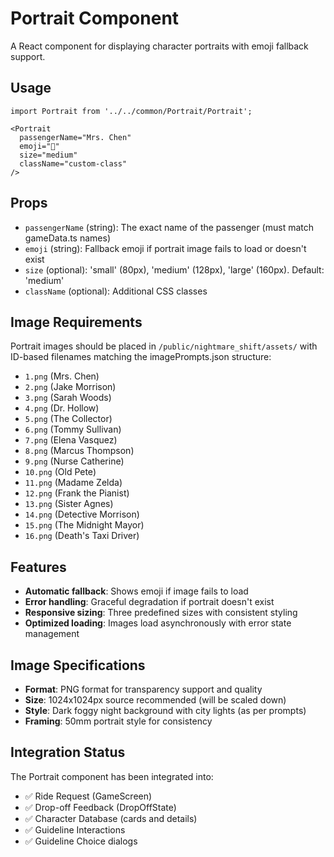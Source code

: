 # Portrait Component

A React component for displaying character portraits with emoji fallback support.

## Usage

```tsx
import Portrait from '../../common/Portrait/Portrait';

<Portrait 
  passengerName="Mrs. Chen"
  emoji="👵"
  size="medium"
  className="custom-class"
/>
```

## Props

- `passengerName` (string): The exact name of the passenger (must match gameData.ts names)
- `emoji` (string): Fallback emoji if portrait image fails to load or doesn't exist
- `size` (optional): 'small' (80px), 'medium' (128px), 'large' (160px). Default: 'medium'
- `className` (optional): Additional CSS classes

## Image Requirements

Portrait images should be placed in `/public/nightmare_shift/assets/` with ID-based filenames matching the imagePrompts.json structure:

- `1.png` (Mrs. Chen)
- `2.png` (Jake Morrison)
- `3.png` (Sarah Woods)
- `4.png` (Dr. Hollow)
- `5.png` (The Collector)
- `6.png` (Tommy Sullivan)
- `7.png` (Elena Vasquez)
- `8.png` (Marcus Thompson)
- `9.png` (Nurse Catherine)
- `10.png` (Old Pete)
- `11.png` (Madame Zelda)
- `12.png` (Frank the Pianist)
- `13.png` (Sister Agnes)
- `14.png` (Detective Morrison)
- `15.png` (The Midnight Mayor)
- `16.png` (Death's Taxi Driver)

## Features

- **Automatic fallback**: Shows emoji if image fails to load
- **Error handling**: Graceful degradation if portrait doesn't exist
- **Responsive sizing**: Three predefined sizes with consistent styling
- **Optimized loading**: Images load asynchronously with error state management

## Image Specifications

- **Format**: PNG format for transparency support and quality
- **Size**: 1024x1024px source recommended (will be scaled down)
- **Style**: Dark foggy night background with city lights (as per prompts)
- **Framing**: 50mm portrait style for consistency

## Integration Status

The Portrait component has been integrated into:

- ✅ Ride Request (GameScreen)
- ✅ Drop-off Feedback (DropOffState)  
- ✅ Character Database (cards and details)
- ✅ Guideline Interactions
- ✅ Guideline Choice dialogs
